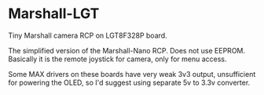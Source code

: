 # Marshall-LGT
Tiny Marshall camera RCP on LGT8F328P board.

The simplified version of the Marshall-Nano RCP. Does not use EEPROM.
Basically it is the remote joystick for camera, only for menu access.

Some MAX drivers on these boards have very weak 3v3 output, unsufficient for powering the OLED, so I'd suggest using separate 5v to 3.3v converter.
